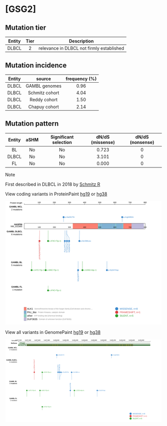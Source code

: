 # [GSG2]

## Mutation tier

|Entity|Tier|Description                              |
|:------:|:----:|-----------------------------------------|
|DLBCL |2   |relevance in DLBCL not firmly established|
## Mutation incidence

|Entity|source        |frequency (%)|
|:------:|:--------------:|:-------------:|
|DLBCL |GAMBL genomes |0.96         |
|DLBCL |Schmitz cohort|4.04         |
|DLBCL |Reddy cohort  |1.50         |
|DLBCL |Chapuy cohort |2.14         |

## Mutation pattern

|Entity|aSHM|Significant selection|dN/dS (missense)|dN/dS (nonsense)|
|:------:|:----:|:---------------------:|:----------------:|:----------------:|
|BL    |No  |No                   |0.723           |0               |
|DLBCL |No  |No                   |3.101           |0               |
|FL    |No  |No                   |0.000           |0               |


> [!NOTE]
> First described in DLBCL in 2018 by [Schmitz R](https://pubmed.ncbi.nlm.nih.gov/29641966)


View coding variants in ProteinPaint [hg19](https://www.bcgsc.ca/downloads/morinlab/GAMBL/test/genes/GSG2_protein.html)  or [hg38](https://www.bcgsc.ca/downloads/morinlab/GAMBL/test/genes/GSG2_protein_hg38.html)

![image](images/proteinpaint/GSG2_NM_031965.svg)

View all variants in GenomePaint [hg19](https://www.bcgsc.ca/downloads/morinlab/GAMBL/test/genes/GSG2.html)  or [hg38](https://www.bcgsc.ca/downloads/morinlab/GAMBL/test/genes/GSG2_hg38.html)

![image](images/proteinpaint/GSG2.svg)
